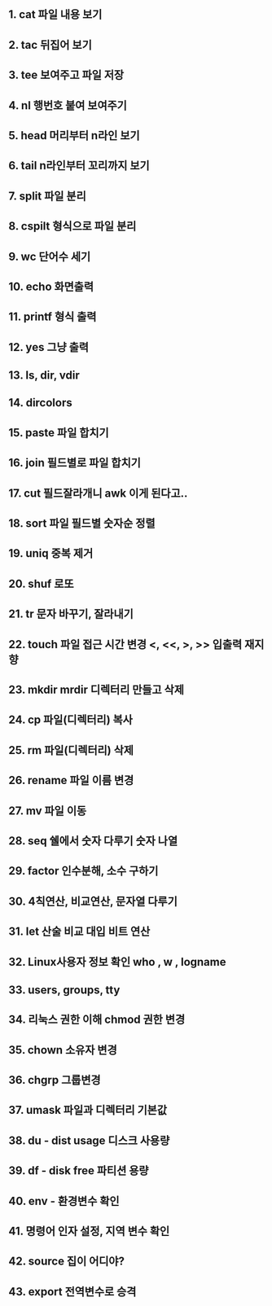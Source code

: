 ## 1. cat 파일 내용 보기

## 2. tac 뒤집어 보기

## 3. tee 보여주고 파일 저장
## 4. nl 행번호 붙여 보여주기
## 5. head 머리부터 n라인 보기
## 6. tail n라인부터 꼬리까지 보기
## 7. split 파일 분리
## 8. cspilt 형식으로 파일 분리 
## 9. wc 단어수 세기
## 10. echo 화면출력 
## 11. printf 형식 출력
## 12. yes 그냥 출력
## 13. ls, dir, vdir
## 14. dircolors
## 15. paste 파일 합치기
## 16. join 필드별로 파일 합치기
## 17. cut 필드잘라개니 awk 이게 된다고..
## 18. sort 파일 필드별 숫자순 정렬
## 19. uniq 중복 제거
## 20. shuf 로또
## 21. tr 문자 바꾸기, 잘라내기
## 22. touch 파일 접근 시간 변경 <, <<, >, >> 입출력 재지향
## 23. mkdir mrdir 디렉터리 만들고 삭제
## 24. cp 파일(디렉터리) 복사
## 25. rm 파일(디렉터리) 삭제
## 26. rename 파일 이름 변경 
## 27. mv 파일 이동
## 28. seq 쉘에서 숫자 다루기 숫자 나열
## 29. factor 인수분해, 소수 구하기
## 30. 4칙연산, 비교연산, 문자열 다루기
## 31. let 산술 비교 대입 비트 연산
## 32. Linux사용자 정보 확인 who , w , logname
## 33. users, groups, tty
## 34. 리눅스 권한 이해 chmod 권한 변경
## 35. chown 소유자 변경
## 36. chgrp 그룹변경
## 37. umask 파일과 디렉터리 기본값
## 38. du - dist usage 디스크 사용량
## 39. df - disk free 파티션 용량
## 40. env - 환경변수 확인
## 41. 명령어 인자 설정, 지역 변수 확인
## 42. source 집이 어디야?
## 43. export 전역변수로 승격 